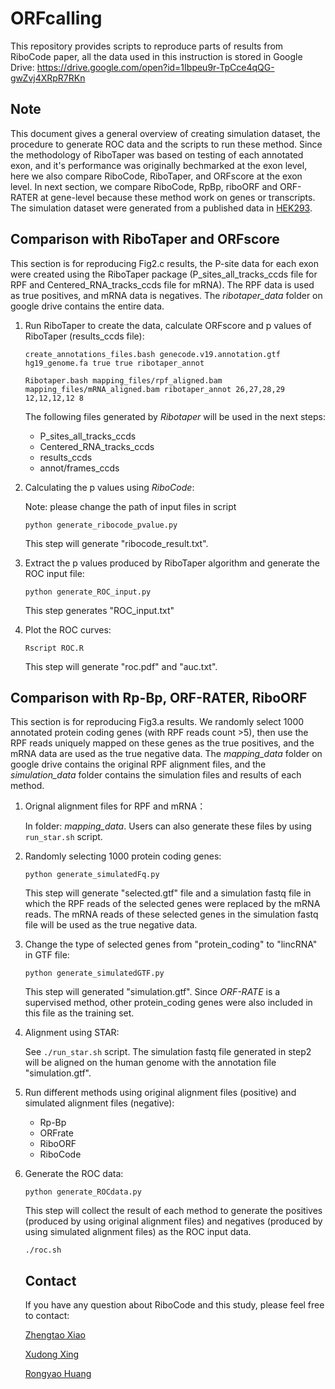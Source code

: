 # ORFcalling
This repository provides scripts to reproduce parts of results from RiboCode paper, all the data used in this instruction is stored in Google Drive:  https://drive.google.com/open?id=1Ibpeu9r-TpCce4qQG-gwZvj4XRpR7RKn

## Note

This document gives a general overview of creating simulation dataset, the procedure to generate ROC data and the scripts to run these method. Since the methodology of RiboTaper was based on testing of each annotated exon, and it's performance was originally bechmarked at the exon level, here we also compare RiboCode, RiboTaper, and ORFscore at the exon level. In next section, we compare RiboCode, RpBp, riboORF and ORF-RATER at gene-level because these method work on genes or transcripts. The simulation dataset were generated from a published data in [HEK293](https://www.nature.com/articles/nmeth.3208).

Comparison with RiboTaper and ORFscore
----------------

This section is for reproducing Fig2.c results, the P-site data for each exon were created using the RiboTaper package (P_sites_all_tracks_ccds file for RPF and Centered_RNA_tracks_ccds file for mRNA). The RPF data is used as true positives, and mRNA data is negatives. The *ribotaper_data* folder on google drive contains the entire data.

1. Run RiboTaper to create the data, calculate ORFscore and p values of RiboTaper (results_ccds file):

   `create_annotations_files.bash genecode.v19.annotation.gtf hg19_genome.fa true true ribotaper_annot` 

   `Ribotaper.bash mapping_files/rpf_aligned.bam mapping_files/mRNA_aligned.bam ribotaper_annot 26,27,28,29 12,12,12,12 8`

   The following files generated by *Ribotaper* will be used in the next steps:

   - P_sites_all_tracks_ccds
   - Centered_RNA_tracks_ccds
   - results_ccds
   - annot/frames_ccds


2. Calculating the p values using *RiboCode*:

   Note: please change the path of input files in script

   `python generate_ribocode_pvalue.py`

   This step will generate "ribocode_result.txt".

3. Extract the p values produced by RiboTaper algorithm and generate the ROC input file:

   `python generate_ROC_input.py`

   This step generates "ROC_input.txt"

4. Plot the ROC curves:

   `Rscript ROC.R`

   This step will generate "roc.pdf" and "auc.txt". 


Comparison with Rp-Bp, ORF-RATER, RiboORF
--------

This section is for reproducing Fig3.a results. We randomly select 1000 annotated protein coding genes (with RPF reads count >5), then use the RPF reads uniquely mapped on these genes as the true positives, and the mRNA data are used as the true negative data. The *mapping_data* folder on google drive contains the original RPF alignment files, and the *simulation_data* folder contains the simulation files and results of each method.

1. Orignal alignment files for RPF and mRNA：

   In folder: *mapping_data*. Users can also generate these files by using `run_star.sh` script.

2. Randomly selecting 1000 protein coding genes: 

   `python generate_simulatedFq.py`

   This step will generate "selected.gtf" file and a simulation fastq file in which the RPF reads of the selected genes were replaced by the mRNA reads. The mRNA reads of these selected genes in the simulation fastq file will be used as the true negative data.

3. Change the type of selected genes from "protein_coding" to "lincRNA" in GTF file:

   `python generate_simulatedGTF.py`

   This step will generated "simulation.gtf". Since *ORF-RATE* is a supervised method,  other protein_coding genes were also included in this file as the training set.

4. Alignment using STAR:

   See `./run_star.sh` script. The simulation fastq file generated in step2 will be aligned on the human genome with the annotation file "simulation.gtf".

5. Run different methods using original alignment files (positive) and simulated alignment files (negative):

   - Rp-Bp
   - ORFrate
   - RiboORF
   - RiboCode

6. Generate the ROC data:

   `python generate_ROCdata.py`

   This step will collect the result of each method to generate the positives (produced by using original alignment files) and negatives (produced by using simulated alignment files) as the ROC input data.

   `./roc.sh`

   ## Contact

   If you have any question about RiboCode and this study, please feel free to contact:

   [Zhengtao Xiao](xzt41@126.com)

   [Xudong Xing](xudonxing_bioinf@sina.com)

   [Rongyao Huang](THUhry12@163.com)

